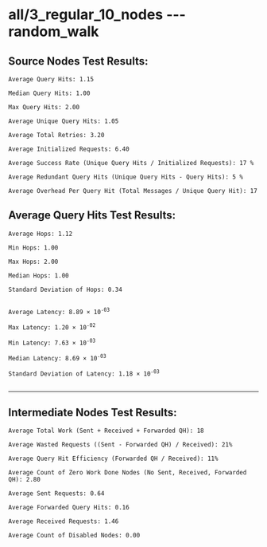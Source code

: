 # all/3_regular_10_nodes --- random_walk
## Source Nodes Test Results:
	Average Query Hits: 1.15

	Median Query Hits: 1.00

	Max Query Hits: 2.00

	Average Unique Query Hits: 1.05

	Average Total Retries: 3.20

	Average Initialized Requests: 6.40

	Average Success Rate (Unique Query Hits / Initialized Requests): 17 %

	Average Redundant Query Hits (Unique Query Hits - Query Hits): 5 %

	Average Overhead Per Query Hit (Total Messages / Unique Query Hit): 17



## Average Query Hits Test Results:
<pre><code>Average Hops: 1.12

Min Hops: 1.00

Max Hops: 2.00

Median Hops: 1.00

Standard Deviation of Hops: 0.34


Average Latency: 8.89 × 10<sup>-03</sup>

Max Latency: 1.20 × 10<sup>-02</sup>

Min Latency: 7.63 × 10<sup>-03</sup>

Median Latency: 8.69 × 10<sup>-03</sup>

Standard Deviation of Latency: 1.18 × 10<sup>-03</sup>

</code></pre>

---------------------------------------------
## Intermediate Nodes Test Results:

	Average Total Work (Sent + Received + Forwarded QH): 18

	Average Wasted Requests ((Sent - Forwarded QH) / Received): 21%

	Average Query Hit Efficiency (Forwarded QH / Received): 11%

	Average Count of Zero Work Done Nodes (No Sent, Received, Forwarded QH): 2.80

	Average Sent Requests: 0.64

	Average Forwarded Query Hits: 0.16

	Average Received Requests: 1.46

	Average Count of Disabled Nodes: 0.00

